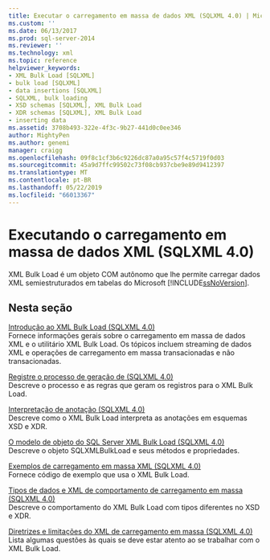 ```yaml
---
title: Executar o carregamento em massa de dados XML (SQLXML 4.0) | Microsoft Docs
ms.custom: ''
ms.date: 06/13/2017
ms.prod: sql-server-2014
ms.reviewer: ''
ms.technology: xml
ms.topic: reference
helpviewer_keywords:
- XML Bulk Load [SQLXML]
- bulk load [SQLXML]
- data insertions [SQLXML]
- SQLXML, bulk loading
- XSD schemas [SQLXML], XML Bulk Load
- XDR schemas [SQLXML], XML Bulk Load
- inserting data
ms.assetid: 3708b493-322e-4f3c-9b27-441d0c0ee346
author: MightyPen
ms.author: genemi
manager: craigg
ms.openlocfilehash: 09f8c1cf3b6c9226dc87a0a95c57f4c5719f0d03
ms.sourcegitcommit: 45a9d7ffc99502c73f08cb937cbe9e89d9412397
ms.translationtype: MT
ms.contentlocale: pt-BR
ms.lasthandoff: 05/22/2019
ms.locfileid: "66013367"
---
```

# <a name="performing-bulk-load-of-xml-data-sqlxml-40"></a>Executando o carregamento em massa de dados XML (SQLXML 4.0)
  XML Bulk Load é um objeto COM autônomo que lhe permite carregar dados XML semiestruturados em tabelas do Microsoft [!INCLUDE[ssNoVersion](../../../includes/ssnoversion-md.md)].  
  
## <a name="in-this-section"></a>Nesta seção  
 [Introdução ao XML Bulk Load &#40;SQLXML 4.0&#41;](introduction-to-xml-bulk-load-sqlxml-4-0.md)  
 Fornece informações gerais sobre o carregamento em massa de dados XML e o utilitário XML Bulk Load. Os tópicos incluem streaming de dados XML e operações de carregamento em massa transacionadas e não transacionadas.  
  
 [Registre o processo de geração de &#40;SQLXML 4.0&#41;](record-generation-process-sqlxml-4-0.md)  
 Descreve o processo e as regras que geram os registros para o XML Bulk Load.  
  
 [Interpretação de anotação &#40;SQLXML 4.0&#41;](annotation-interpretation-sqlxml-4-0.md)  
 Descreve como o XML Bulk Load interpreta as anotações em esquemas XSD e XDR.  
  
 [O modelo de objeto do SQL Server XML Bulk Load &#40;SQLXML 4.0&#41;](sql-server-xml-bulk-load-object-model-sqlxml-4-0.md)  
 Descreve o objeto SQLXMLBulkLoad e seus métodos e propriedades.  
  
 [Exemplos de carregamento em massa XML &#40;SQLXML 4.0&#41;](xml-bulk-load-examples-sqlxml-4-0.md)  
 Fornece código de exemplo que usa o XML Bulk Load.  
  
 [Tipos de dados e XML de comportamento de carregamento em massa &#40;SQLXML 4.0&#41;](data-types-and-xml-bulk-load-behavior-sqlxml-4-0.md)  
 Descreve o comportamento do XML Bulk Load com tipos diferentes no XSD e XDR.  
  
 [Diretrizes e limitações do XML de carregamento em massa &#40;SQLXML 4.0&#41;](guidelines-and-limitations-of-xml-bulk-load-sqlxml-4-0.md)  
 Lista algumas questões às quais se deve estar atento ao se trabalhar com o XML Bulk Load.  
  
  
